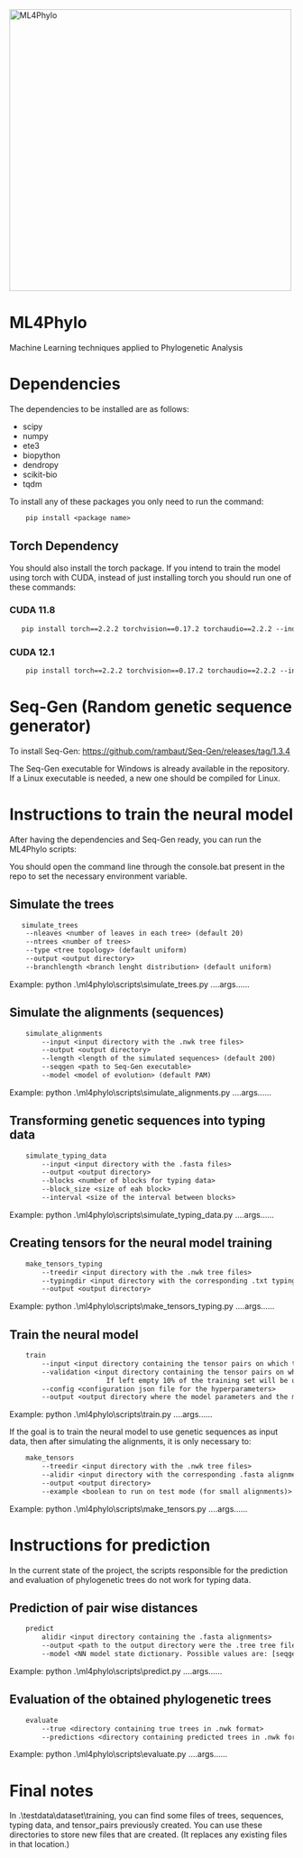 <img src="./resources/ML4Phylo_logo.png" alt="ML4Phylo" width="500"/>

# ML4Phylo
Machine Learning techniques applied to Phylogenetic Analysis

# Dependencies
The dependencies to be installed are as follows:
- scipy 
- numpy 
- ete3 
- biopython 
- dendropy 
- scikit-bio 
- tqdm

To install any of these packages you only need to run the command:

```txt
    pip install <package name>
```

## Torch Dependency
You should also install the torch package. 
If you intend to train the model using torch with CUDA, instead of just installing torch you should run one of these commands:

### CUDA 11.8
```txt
   pip install torch==2.2.2 torchvision==0.17.2 torchaudio==2.2.2 --index-url https://download.pytorch.org/whl/cu118 
```

### CUDA 12.1
```txt
    pip install torch==2.2.2 torchvision==0.17.2 torchaudio==2.2.2 --index-url https://download.pytorch.org/whl/cu121
```

# Seq-Gen (Random genetic sequence generator)
To install Seq-Gen:
https://github.com/rambaut/Seq-Gen/releases/tag/1.3.4

The Seq-Gen executable for Windows is already available in the repository. If a Linux executable is needed, a new one should be compiled for Linux.

# Instructions to train the neural model 
After having the dependencies and Seq-Gen ready, you can run the ML4Phylo scripts:

You should open the command line through the console.bat present in the repo to set the necessary environment variable.

## Simulate the trees
```txt
   simulate_trees
    --nleaves <number of leaves in each tree> (default 20)
    --ntrees <number of trees>
    --type <tree topology> (default uniform)
    --output <output directory>
    --branchlength <branch lenght distribution> (default uniform)
```
Example: python .\ml4phylo\scripts\simulate_trees.py ....args......

## Simulate the alignments (sequences)
```txt
    simulate_alignments
        --input <input directory with the .nwk tree files>
        --output <output directory>
        --length <length of the simulated sequences> (default 200)
        --seqgen <path to Seq-Gen executable>
        --model <model of evolution> (default PAM)
```
Example: python .\ml4phylo\scripts\simulate_alignments.py ....args......

## Transforming genetic sequences into typing data
```txt
    simulate_typing_data
        --input <input directory with the .fasta files>
        --output <output directory>
        --blocks <number of blocks for typing data>
        --block_size <size of eah block>
        --interval <size of the interval between blocks>
```
Example: python .\ml4phylo\scripts\simulate_typing_data.py ....args......

## Creating tensors for the neural model training
```txt
    make_tensors_typing
        --treedir <input directory with the .nwk tree files>
        --typingdir <input directory with the corresponding .txt typing data files>
        --output <output directory>
```
Example: python .\ml4phylo\scripts\make_tensors_typing.py ....args......

## Train the neural model
```txt
    train
        --input <input directory containing the tensor pairs on which the model will be trained>
        --validation <input directory containing the tensor pairs on which the model will be evaluated. 
                        If left empty 10% of the training set will be used as validation data.>
        --config <configuration json file for the hyperparameters>
        --output <output directory where the model parameters and the metrics will be saved> (default: current directory)
```
Example: python .\ml4phylo\scripts\train.py ....args......

If the goal is to train the neural model to use genetic sequences as input data, then after simulating the alignments, it is only necessary to:
```txt
    make_tensors
        --treedir <input directory with the .nwk tree files>
        --alidir <input directory with the corresponding .fasta alignments>
        --output <output directory>
        --example <boolean to run on test mode (for small alignments)>
```
Example: python .\ml4phylo\scripts\make_tensors.py ....args......

# Instructions for prediction
In the current state of the project, the scripts responsible for the prediction and evaluation of phylogenetic trees do not work for typing data.

## Prediction of pair wise distances
```txt
    predict
        alidir <input directory containing the .fasta alignments>
        --output <path to the output directory were the .tree tree files will be saved (default: alidir)>
        --model <NN model state dictionary. Possible values are: [seqgen, evosimz, <path/to/model.pt>]> (default: seqgen)
```
Example: python .\ml4phylo\scripts\predict.py ....args......

## Evaluation of the obtained phylogenetic trees
```txt
    evaluate
        --true <directory containing true trees in .nwk format>
        --predictions <directory containing predicted trees in .nwk format>
```
Example: python .\ml4phylo\scripts\evaluate.py ....args......

# Final notes

In .\testdata\dataset\training, you can find some files of trees, sequences, typing data, and tensor_pairs previously created. You can use these directories to store new files that are created. (It replaces any existing files in that location.)